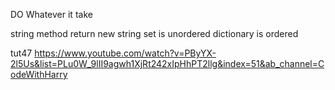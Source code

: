 DO Whatever it take

string method return new string 
set is unordered
dictionary is ordered 

tut47
https://www.youtube.com/watch?v=PByYX-2l5Us&list=PLu0W_9lII9agwh1XjRt242xIpHhPT2llg&index=51&ab_channel=CodeWithHarry